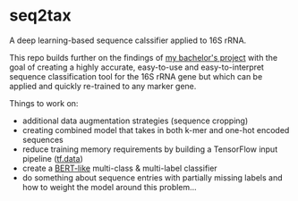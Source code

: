 # seq2tax
A deep learning-based sequence calssifier applied to 16S rRNA.

This repo builds further on the findings of [my bachelor's project](https://github.com/Lab-Vankerschaver/16S-ML-models) with the goal of creating a highly accurate, easy-to-use and easy-to-interpret sequence classification tool for the 16S rRNA gene but which can be applied and quickly re-trained to any marker gene.

Things to work on:
- additional data augmentation strategies (sequence cropping)
- creating combined model that takes in both k-mer and one-hot encoded sequences
- reduce training memory requirements by building a TensorFlow input pipeline ([tf.data](https://www.tensorflow.org/guide/data))
- create a [BERT-like](https://www.tensorflow.org/text/tutorials/classify_text_with_bert) multi-class & multi-label classifier
- do something about sequence entries with partially missing labels and how to weight the model around this problem...
